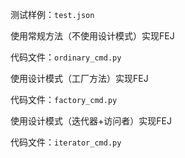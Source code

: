 测试样例：`test.json` 

使用常规方法（不使用设计模式）实现FEJ 

代码文件：`ordinary_cmd.py` 

使用设计模式（工厂方法）实现FEJ 

代码文件：`factory_cmd.py` 

使用设计模式（迭代器+访问者）实现FEJ 

代码文件：`iterator_cmd.py` 
